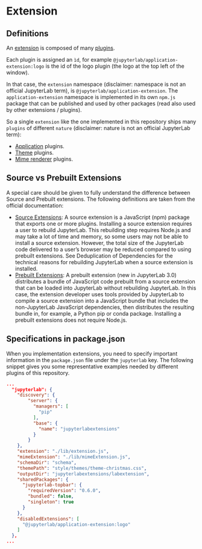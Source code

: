 # Extension

## Definitions

An [extension](https://jupyterlab.readthedocs.io/en/latest/extension/extension_dev.html#overview-of-extensions) is composed of many [plugins](https://jupyterlab.readthedocs.io/en/latest/extension/extension_dev.html#plugins).

Each plugin is assigned an `ìd`, for example `@jupyterlab/application-extension:logo` is the id of the logo plugin (the logo at the top left of the window).

In that case, the `extension` namespace (disclaimer: namespace is not an official JupyterLab term), is `@jupyterlab/application-extension`. The `application-extension` namespace is implemented in its own `npm.js` package that can be published and used by other packages (read also used by other extensions / plugins).

So a single `extension` like the one implemented in this repository ships many `plugins` of different `nature` (disclaimer: nature is not an official JupyterLab term):

- [Application](./plugin-application) plugins.
- [Theme](./plugin-theme) plugins.
- [Mime renderer](./plugin-mime-renderer) plugins.

## Source vs Prebuilt Extensions

A special care should be given to fully understand the difference between Source and Prebuilt extensions. The following definitions are taken from the official documentation:

- [Source Extensions](https://jupyterlab.readthedocs.io/en/latest/extension/extension_dev.html#source-extensions): A source extension is a JavaScript (npm) package that exports one or more plugins. Installing a source extension requires a user to rebuild JupyterLab. This rebuilding step requires Node.js and may take a lot of time and memory, so some users may not be able to install a source extension. However, the total size of the JupyterLab code delivered to a user’s browser may be reduced compared to using prebuilt extensions. See Deduplication of Dependencies for the technical reasons for rebuilding JupyterLab when a source extension is installed.
- [Prebuilt Extensions](https://jupyterlab.readthedocs.io/en/latest/extension/extension_dev.html#prebuilt-extensions): A prebuilt extension (new in JupyterLab 3.0) distributes a bundle of JavaScript code prebuilt from a source extension that can be loaded into JupyterLab without rebuilding JupyterLab. In this case, the extension developer uses tools provided by JupyterLab to compile a source extension into a JavaScript bundle that includes the non-JupyterLab JavaScript dependencies, then distributes the resulting bundle in, for example, a Python pip or conda package. Installing a prebuilt extensions does not require Node.js.

## Specifications in package.json

When you implementation extensions, you need to specify important information in the `package.json` file under the `jupyterlab` key. The following snippet gives you some representative examples needed by different plugins of this repository.

```json
...
  "jupyterlab": {
    "discovery": {
        "server": {
          "managers": [
            "pip"
          ],
          "base": {
            "name": "jupyterlabextensions"
          }
        }
    },
    "extension": "./lib/extension.js",
    "mimeExtension": "./lib/mimeExtension.js",
    "schemaDir": "schema",
    "themePath": "style/themes/theme-christmas.css",
    "outputDir": "jupyterlabextensions/labextension",
    "sharedPackages": {
      "jupyterlab-topbar": {
        "requiredVersion": "0.6.0", 
        "bundled": false, 
        "singleton": true
      }
    },
    "disabledExtensions": [
      "@jupyterlab/application-extension:logo"
    ]
  },
...
```
